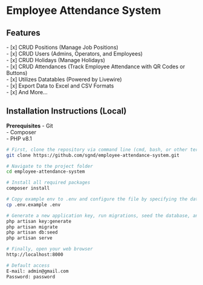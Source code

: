 # Employee Attendance System

## Features
- [x] CRUD Positions (Manage Job Positions)  
- [x] CRUD Users (Admins, Operators, and Employees)  
- [x] CRUD Holidays (Manage Holidays)  
- [x] CRUD Attendances (Track Employee Attendance with QR Codes or Buttons)  
- [x] Utilizes Datatables (Powered by Livewire)  
- [x] Export Data to Excel and CSV Formats  
- [x] And More...  

## Installation Instructions (Local)

**Prerequisites**
- Git  
- Composer  
- PHP v8.1  

```sh
# First, clone the repository via command line (cmd, bash, or other terminals)
git clone https://github.com/sgnd/employee-attendance-system.git

# Navigate to the project folder
cd employee-attendance-system

# Install all required packages
composer install

# Copy example env to .env and configure the file by specifying the database name (DB_DATABASE), username, and password
cp .env.example .env

# Generate a new application key, run migrations, seed the database, and start the development server:
php artisan key:generate
php artisan migrate
php artisan db:seed
php artisan serve

# Finally, open your web browser
http://localhost:8000

# Default access
E-mail: admin@gmail.com
Password: password
```
